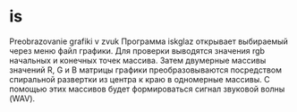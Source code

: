 # is
Preobrazovanie grafiki v zvuk
Программа iskglaz открывает выбираемый через меню файл графики.
Для проверки выводятся значения rgb начальных и конечных точек массива.
Затем двумерные массивы значений R, G и B матрицы графики преобразовываются 
посредством спиральной развертки из центра к краю в одномерные массивы.
С помощью этих массивов будет формироваться сигнал звуковой волны (WAV). 
